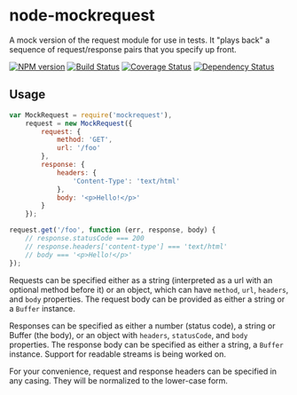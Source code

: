 node-mockrequest
================

A mock version of the request module for use in tests. It "plays back" a sequence of request/response pairs that you specify up front.

[![NPM version](https://badge.fury.io/js/mockrequest.png)](http://badge.fury.io/js/mockrequest)
[![Build Status](https://travis-ci.org/One-com/mockrequest.png)](https://travis-ci.org/One-com/mockrequest)
[![Coverage Status](https://coveralls.io/repos/One-com/mockrequest/badge.png)](https://coveralls.io/r/One-com/mockrequest)
[![Dependency Status](https://david-dm.org/One-com/mockrequest.png)](https://david-dm.org/One-com/mockrequest)

Usage
-----

```javascript
var MockRequest = require('mockrequest'),
    request = new MockRequest({
        request: {
            method: 'GET',
            url: '/foo'
        },
        response: {
            headers: {
                'Content-Type': 'text/html'
            },
            body: '<p>Hello!</p>'
        }
    });

request.get('/foo', function (err, response, body) {
    // response.statusCode === 200
    // response.headers['content-type'] === 'text/html'
    // body === '<p>Hello!</p>'
});
```

Requests can be specified either as a string (interpreted as a url with an
optional method before it) or an object, which can have `method`, `url`,
`headers`, and `body` properties. The request body can be provided as either a
string or a `Buffer` instance.

Responses can be specified as either a number (status code), a string or
Buffer (the body), or an object with `headers`, `statusCode`, and `body`
properties. The response body can be specified as either a string, a `Buffer`
instance. Support for readable streams is being worked on.

For your convenience, request and response headers can be specified in any
casing. They will be normalized to the lower-case form.
